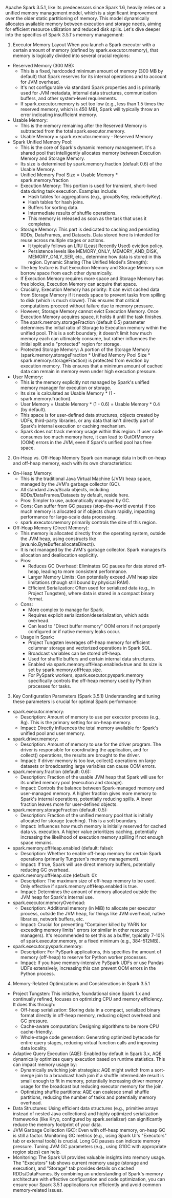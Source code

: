 Apache Spark 3.5.1, like its predecessors since Spark 1.6, heavily relies on a unified memory management model, which is a significant improvement over the older static partitioning of memory. This model dynamically allocates available memory between execution and storage needs, aiming for efficient resource utilization and reduced disk spills.
Let's dive deeper into the specifics of Spark 3.5.1's memory management:
1. Executor Memory Layout
When you launch a Spark executor with a certain amount of memory (defined by spark.executor.memory), that memory is logically divided into several crucial regions:
 * Reserved Memory (300 MB):
   * This is a fixed, hardcoded minimum amount of memory (300 MB by default) that Spark reserves for its internal operations and to account for JVM overhead.
   * It's not configurable via standard Spark properties and is primarily used for JVM metadata, internal data structures, communication buffers, and other system-level requirements.
   * If spark.executor.memory is set too low (e.g., less than 1.5 times the reserved memory, which is 450 MB), Spark will typically throw an error indicating insufficient memory.
 * Usable Memory:
   * This is the memory remaining after the Reserved Memory is subtracted from the total spark.executor.memory.
   * Usable Memory = spark.executor.memory - Reserved Memory
 * Spark Unified Memory Pool:
   * This is the core of Spark's dynamic memory management. It's a shared pool that intelligently allocates memory between Execution Memory and Storage Memory.
   * Its size is determined by spark.memory.fraction (default 0.6) of the Usable Memory.
   * Unified Memory Pool Size = Usable Memory * spark.memory.fraction
   * Execution Memory: This portion is used for transient, short-lived data during task execution. Examples include:
     * Hash tables for aggregations (e.g., groupByKey, reduceByKey).
     * Hash tables for hash joins.
     * Buffers for sorting data.
     * Intermediate results of shuffle operations.
     * This memory is released as soon as the task that uses it completes.
   * Storage Memory: This part is dedicated to caching and persisting RDDs, DataFrames, and Datasets. Data stored here is intended for reuse across multiple stages or actions.
     * It typically follows an LRU (Least Recently Used) eviction policy.
     * Persistence levels like MEMORY_ONLY, MEMORY_AND_DISK, MEMORY_ONLY_SER, etc., determine how data is stored in this region.
   Dynamic Sharing (The Unified Model's Strength):
   * The key feature is that Execution Memory and Storage Memory can borrow space from each other dynamically.
   * If Execution Memory requires more space and Storage Memory has free blocks, Execution Memory can acquire that space.
   * Crucially, Execution Memory has priority: It can evict cached data from Storage Memory if it needs space to prevent tasks from spilling to disk (which is much slower). This ensures that critical computations proceed without failure due to memory pressure.
   * However, Storage Memory cannot evict Execution Memory. Once Execution Memory acquires space, it holds it until the task finishes.
   * The spark.memory.storageFraction (default 0.5) parameter determines the initial ratio of Storage to Execution memory within the unified pool. This is a soft boundary; it doesn't limit how much memory each can ultimately consume, but rather influences the initial split and a "protected" region for storage.
   * Protected Storage Memory: A portion of the Storage Memory (spark.memory.storageFraction * Unified Memory Pool Size * spark.memory.storageFraction) is protected from eviction by execution memory. This ensures that a minimum amount of cached data can remain in memory even under high execution pressure.
 * User Memory:
   * This is the memory explicitly not managed by Spark's unified memory manager for execution or storage.
   * Its size is calculated as Usable Memory * (1 - spark.memory.fraction).
   * User Memory = Usable Memory * (1 - 0.6) = Usable Memory * 0.4 (by default).
   * This space is for user-defined data structures, objects created by UDFs, third-party libraries, or any data that isn't directly part of Spark's internal execution or caching mechanism.
   * Spark does not track memory usage within this region. If user code consumes too much memory here, it can lead to OutOfMemory (OOM) errors in the JVM, even if Spark's unified pool has free space.
2. On-Heap vs. Off-Heap Memory
Spark can manage data in both on-heap and off-heap memory, each with its own characteristics:
 * On-Heap Memory:
   * This is the traditional Java Virtual Machine (JVM) heap space, managed by the JVM's garbage collector (GC).
   * All standard Java/Scala objects, including RDDs/DataFrames/Datasets by default, reside here.
   * Pros: Simpler to use, automatically managed by GC.
   * Cons: Can suffer from GC pauses (stop-the-world events) if too much memory is allocated or if objects churn rapidly, impacting performance for large-scale data processing.
   * spark.executor.memory primarily controls the size of this region.
 * Off-Heap Memory (Direct Memory):
   * This memory is allocated directly from the operating system, outside the JVM heap, using constructs like java.nio.ByteBuffer.allocateDirect().
   * It is not managed by the JVM's garbage collector. Spark manages its allocation and deallocation explicitly.
   * Pros:
     * Reduces GC Overhead: Eliminates GC pauses for data stored off-heap, leading to more consistent performance.
     * Larger Memory Limits: Can potentially exceed JVM heap size limitations (though still bound by physical RAM).
     * Efficient Serialization: Often used for serialized data (e.g., in Project Tungsten), where data is stored in a compact binary format.
   * Cons:
     * More complex to manage for Spark.
     * Requires explicit serialization/deserialization, which adds overhead.
     * Can lead to "Direct buffer memory" OOM errors if not properly configured or if native memory leaks occur.
   * Usage in Spark:
     * Project Tungsten leverages off-heap memory for efficient columnar storage and vectorized operations in Spark SQL.
     * Broadcast variables can be stored off-heap.
     * Used for shuffle buffers and certain internal data structures.
     * Enabled via spark.memory.offHeap.enabled=true and its size is set by spark.memory.offHeap.size.
     * For PySpark workers, spark.executor.pyspark.memory specifically controls the off-heap memory used by Python processes for tasks.
3. Key Configuration Parameters (Spark 3.5.1)
Understanding and tuning these parameters is crucial for optimal Spark performance:
 * spark.executor.memory:
   * Description: Amount of memory to use per executor process (e.g., 8g). This is the primary setting for on-heap memory.
   * Impact: Directly influences the total memory available for Spark's unified pool and user memory.
 * spark.driver.memory:
   * Description: Amount of memory to use for the driver program. The driver is responsible for coordinating the application, and for collect() operations, the results are brought to the driver.
   * Impact: If driver memory is too low, collect() operations on large datasets or broadcasting large variables can cause OOM errors.
 * spark.memory.fraction (default: 0.6):
   * Description: Fraction of the usable JVM heap that Spark will use for its unified memory pool (execution and storage).
   * Impact: Controls the balance between Spark-managed memory and user-managed memory. A higher fraction gives more memory to Spark's internal operations, potentially reducing spills. A lower fraction leaves more for user-defined objects.
 * spark.memory.storageFraction (default: 0.5):
   * Description: Fraction of the unified memory pool that is initially allocated for storage (caching). This is a soft boundary.
   * Impact: Influences how much memory is initially reserved for cached data vs. execution. A higher value prioritizes caching, potentially increasing the likelihood of execution memory spilling if not enough space remains.
 * spark.memory.offHeap.enabled (default: false):
   * Description: Whether to enable off-heap memory for certain Spark operations (primarily Tungsten's memory management).
   * Impact: If true, Spark will use direct memory buffers, potentially reducing GC overhead.
 * spark.memory.offHeap.size (default: 0):
   * Description: The maximum size of off-heap memory to be used. Only effective if spark.memory.offHeap.enabled is true.
   * Impact: Determines the amount of memory allocated outside the JVM heap for Spark's internal use.
 * spark.executor.memoryOverhead:
   * Description: Additional memory (in MiB) to allocate per executor process, outside the JVM heap, for things like JVM overhead, native libraries, network buffers, etc.
   * Impact: Crucial for preventing "Container killed by YARN for exceeding memory limits" errors (or similar in other resource managers). It's recommended to set this as a buffer, typically 7-10% of spark.executor.memory, or a fixed minimum (e.g., 384-512MB).
 * spark.executor.pyspark.memory:
   * Description: For PySpark applications, this specifies the amount of memory (off-heap) to reserve for Python worker processes.
   * Impact: If you have memory-intensive PySpark UDFs or use Pandas UDFs extensively, increasing this can prevent OOM errors in the Python process.
4. Memory-Related Optimizations and Considerations in Spark 3.5.1
 * Project Tungsten: This initiative, foundational since Spark 1.x and continually refined, focuses on optimizing CPU and memory efficiency. It does this through:
   * Off-heap serialization: Storing data in a compact, serialized binary format directly in off-heap memory, reducing object overhead and GC pressure.
   * Cache-aware computation: Designing algorithms to be more CPU cache-friendly.
   * Whole-stage code generation: Generating optimized bytecode for entire query stages, reducing virtual function calls and improving data locality.
 * Adaptive Query Execution (AQE): Enabled by default in Spark 3.x, AQE dynamically optimizes query execution based on runtime statistics. This can impact memory usage by:
   * Dynamically switching join strategies: AQE might switch from a sort-merge join to a broadcast hash join if a shuffle intermediate result is small enough to fit in memory, potentially increasing driver memory usage for the broadcast but reducing executor memory for the join.
   * Optimizing shuffle partitions: AQE can coalesce small shuffle partitions, reducing the number of tasks and potentially memory overhead.
 * Data Structures: Using efficient data structures (e.g., primitive arrays instead of nested Java collections) and highly optimized serialization frameworks (like Kryo, configured by spark.serializer) can significantly reduce the memory footprint of your data.
 * JVM Garbage Collection (GC): Even with off-heap memory, on-heap GC is still a factor. Monitoring GC metrics (e.g., using Spark UI's "Executors" tab or external tools) is crucial. Long GC pauses can indicate memory pressure. Tuning JVM GC parameters (e.g., using G1GC with appropriate region sizes) can help.
 * Monitoring: The Spark UI provides valuable insights into memory usage. The "Executors" tab shows current memory usage (storage and execution), and "Storage" tab provides details on cached RDDs/DataFrames.
By combining an understanding of Spark's memory architecture with effective configuration and code optimization, you can ensure your Spark 3.5.1 applications run efficiently and avoid common memory-related issues.
